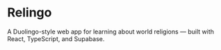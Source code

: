 # Relingo
A Duolingo-style web app for learning about world religions — built with React, TypeScript, and Supabase.
